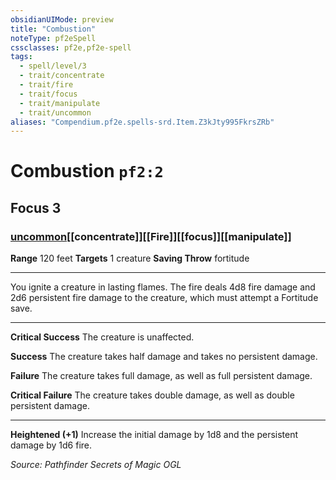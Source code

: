 ```yaml
---
obsidianUIMode: preview
title: "Combustion"
noteType: pf2eSpell
cssclasses: pf2e,pf2e-spell
tags:
  - spell/level/3
  - trait/concentrate
  - trait/fire
  - trait/focus
  - trait/manipulate
  - trait/uncommon
aliases: "Compendium.pf2e.spells-srd.Item.Z3kJty995FkrsZRb" 
---
```

# Combustion  `pf2:2`  
## Focus 3
### [uncommon](uncommon "Uncommon Rarity Trait")[[concentrate]][[Fire]][[focus]][[manipulate]]

**Range** 120 feet
**Targets** 1 creature
**Saving Throw**  fortitude
* * * 
You ignite a creature in lasting flames. The fire deals 4d8 fire damage and 2d6 persistent fire damage to the creature, which must attempt a Fortitude save.

* * *

**Critical Success** The creature is unaffected.

**Success** The creature takes half damage and takes no persistent damage.

**Failure** The creature takes full damage, as well as full persistent damage.

**Critical Failure** The creature takes double damage, as well as double persistent damage.

* * *

**Heightened (+1)** Increase the initial damage by 1d8 and the persistent damage by 1d6 fire.

*Source: Pathfinder Secrets of Magic*
*OGL*